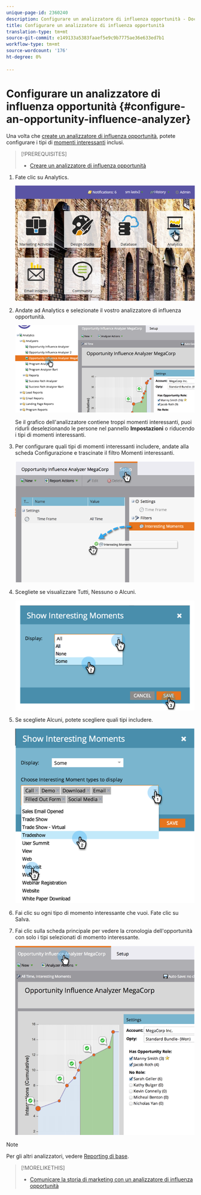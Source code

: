 ```yaml
---
unique-page-id: 2360240
description: Configurare un analizzatore di influenza opportunità - Documenti Marketo - Documentazione prodotto
title: Configurare un analizzatore di influenza opportunità
translation-type: tm+mt
source-git-commit: e149133a5383faaef5e9c9b7775ae36e633ed7b1
workflow-type: tm+mt
source-wordcount: '176'
ht-degree: 0%

---
```



# Configurare un analizzatore di influenza opportunità {#configure-an-opportunity-influence-analyzer}

Una volta che [create un analizzatore di influenza opportunità](create-an-opportunity-influence-analyzer.md), potete configurare i tipi di [momenti interessanti](/help/marketo/product-docs/marketo-sales-insight/msi-for-salesforce/features/tabs-in-the-msi-panel/interesting-moments/interesting-moments-overview.md) inclusi.

>[!PREREQUISITES]
>
>* [Creare un analizzatore di influenza opportunità](create-an-opportunity-influence-analyzer.md)


1. Fate clic su Analytics.

   ![](assets/login-to-analytics.png)

1. Andate ad Analytics e selezionate il vostro analizzatore di influenza opportunità.

   ![](assets/image2014-9-17-12-3a28-3a33.png)

   Se il grafico dell&#39;analizzatore contiene troppi momenti interessanti, puoi ridurli deselezionando le persone nel pannello **Impostazioni** o riducendo i tipi di momenti interessanti.

1. Per configurare quali tipi di momenti interessanti includere, andate alla scheda Configurazione e trascinate il filtro Momenti interessanti.

   ![](assets/image2014-9-17-12-3a29-3a10.png)

1. Scegliete se visualizzare Tutti, Nessuno o Alcuni.

   ![](assets/image2014-9-17-12-3a29-3a18.png)

1. Se scegliete Alcuni, potete scegliere quali tipi includere.

   ![](assets/image2014-9-17-12-3a29-3a39.png)

1. Fai clic su ogni tipo di momento interessante che vuoi. Fate clic su Salva.
1. Fai clic sulla scheda principale per vedere la cronologia dell&#39;opportunità con solo i tipi selezionati di momento interessante.

   ![](assets/image2014-9-17-12-3a29-3a58.png)

>[!NOTE]
>
>Per gli altri analizzatori, vedere [Reporting di base](http://docs.marketo.com/display/docs/basic+reporting).

>[!MORELIKETHIS]
>
>* [Comunicare la storia di marketing con un analizzatore di influenza opportunità](tell-the-marketing-story-with-an-opportunity-influence-analyzer.md)

